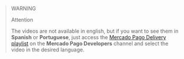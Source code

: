 > WARNING
>
> Attention
>
> The videos are not available in english, but if you want to see them in **Spanish** or **Portuguese**, just access the [Mercado Pago Delivery playlist](https://www.youtube.com/c/MercadoPagoDevelopers/featured) on the **Mercado Pago Developers** channel and select the video in the desired language.